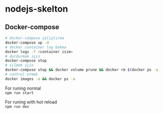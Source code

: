 # nodejs-skelton

## Docker-compose

```Bash
# docker-compose çalıştırma
docker-compose up -d
# docker container log bakma
docker logs -f <container isim>
# durdurmak için
docker-compose stop
# silmek için
docker-compose stop && docker volume prune && docker rm $(docker ps -a -q)  && docker rmi $(docker images -a -q)
# control etmek
docker images -a && docker ps -a 
```

For runing normal  
```npm run start```

For runing with hot reload   
```npm run dev```
